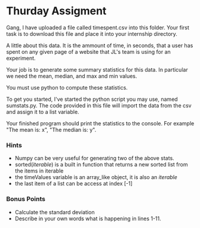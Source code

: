 # Thurday Assigment
Gang, I have uploaded a file called timespent.csv into this folder.  Your first task is to download this file and place it into your internship directory.

A little about this data.  It is the ammount of time, in seconds, that a user has spent on any given page of a website that JL's team is using for an experiment.

Your job is to generate some summary statistics for this data.  In particular we need the mean, median, and max and min values.

You must use python to compute these statistics. 

To get you started, I've started the python script you may use, named sumstats.py.  The code provided in this file will import the data from the csv and assign it to a list variable.

Your finished program should print the statistics to the console.  For example "The mean is: x", "The median is: y".

### Hints
* Numpy can be very useful for generating two of the above stats.
* sorted(*iterable*) is a built in function that returns a new sorted list from the items in iterable
* the timeValues variable is an array_like object, it is also an *iterable*
* the last item of a list can be access at index [-1]

### Bonus Points
* Calculate the standard deviation
* Describe in your own words what is happening in lines 1-11.
